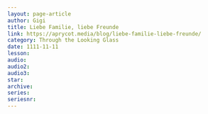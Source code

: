 ```yaml
---
layout: page-article
author: Gigi
title: Liebe Familie, liebe Freunde
link: https://aprycot.media/blog/liebe-familie-liebe-freunde/
category: Through the Looking Glass
date: 1111-11-11
lesson: 
audio: 
audio2: 
audio3: 
star: 
archive: 
series: 
seriesnr: 
---
```


